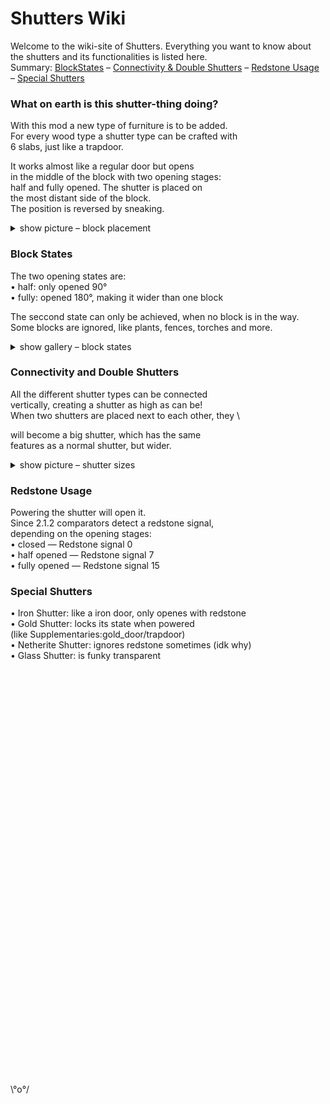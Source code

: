# Shutters Wiki
Welcome to the wiki-site of Shutters. Everything you want to know about the shutters and its functionalities is listed here.\
Summary:
[BlockStates](https://github.com/nudelauflauch/shutter-wiki/tree/main?tab=readme-ov-file#block-states) – [Connectivity & Double Shutters](https://github.com/nudelauflauch/shutter-wiki/tree/main?tab=readme-ov-file#connectivity-and-double-shutters) – [Redstone Usage](https://github.com/nudelauflauch/shutter-wiki/tree/main?tab=readme-ov-file#redstone-usage) – [Special Shutters](https://github.com/nudelauflauch/shutter-wiki/tree/main?tab=readme-ov-file#special-shutters)


  ### What on earth is this shutter-thing doing?
  With this mod a new type of furniture is to be added. \
  For every wood type a shutter type can be crafted with \
  6 slabs, just like a trapdoor.


  It works almost like a regular door but opens \
  in the middle of the block with two opening stages: \
  half and fully opened. The shutter is placed on \
  the most distant side of the block. \
  The position is reversed by sneaking.

  <details>
<summary>show picture – block placement</summary>

![facing](https://github.com/user-attachments/assets/3169efdc-3a75-4271-ab2b-6b3385e27a46)\
on the left: normal placement – on the right: placed while sneaking

</details>

  ### Block States
  The two opening states are: \
  • half: only opened 90° \
  • fully: opened 180°, making it wider than one block

  
  The seccond state can only be achieved, when no block is in the way. \
  Some blocks are ignored, like plants, fences, torches and more.

<details>
<summary>show gallery – block states</summary>

![stages1](https://github.com/user-attachments/assets/671b9d79-7750-477a-8389-be136eb9cba5)
completely closed up

![stages2](https://github.com/user-attachments/assets/e9e88dc0-b8a8-46d0-88c4-7c88cd75f880)
not so much closed up

![stages3](https://github.com/user-attachments/assets/fff15d87-e8f5-420d-bcfb-647db6b0cf81)
all open

</details>

  ### Connectivity and Double Shutters
  All the different shutter types can be connected \
  vertically, creating a shutter as high as can be! \
  When two shutters are placed next to each other, they \

  will become a big shutter, which has the same \
  features as a normal shutter, but wider.


<details>
<summary>show picture – shutter sizes </summary>

  ![bigsmall](https://github.com/user-attachments/assets/c2854d23-cfbe-424b-a226-ad508f40e09a)\
on the left: normal shutter – on the right: enormous shutter

</details>


  ### Redstone Usage
  Powering the shutter will open it. \
  Since 2.1.2 comparators detect a redstone signal, \
  depending on the opening stages: \
  • closed — Redstone signal 0 \
  • half opened — Redstone signal 7 \
  • fully opened — Redstone signal 15

  ### Special Shutters
  • Iron Shutter: like a iron door, only openes with redstone \
  • Gold Shutter: locks its state when powered \
    (like Supplementaries:gold_door/trapdoor) \
  • Netherite Shutter: ignores redstone sometimes (idk why) \
  • Glass Shutter: is funky transparent
  </br>
  </br>
  </br>
  </br>
  </br>
  </br>
  </br>
  </br>
  </br>
  </br>
  </br>
  </br>
  </br>
  </br>
  </br>
  </br>
  </br>
  </br>
  </br>
  </br>
  </br>
  </br>
  </br>
  </br>
  </br>
  </br>
  </br>
  </br>
  </br>
  </br>
  </br>
  </br>
  </br>
  </br>
  </br>
  </br>
  </br>
  </br>
  </br>
  </br>
  
  \°o°/

